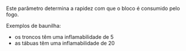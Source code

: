 Este parâmetro determina a rapidez com que o bloco é consumido pelo fogo.

Exemplos de baunilha:
* os troncos têm uma inflamabilidade de 5
* as tábuas têm uma inflamabilidade de 20
